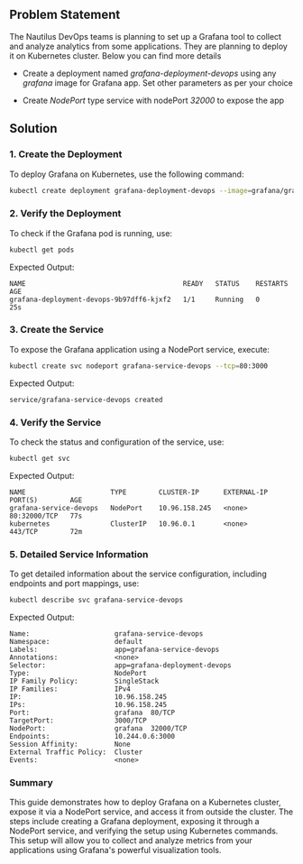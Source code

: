 ## Problem Statement

 The Nautilus DevOps teams is planning to set up a Grafana tool to collect and analyze analytics from some applications. They are planning to deploy it on Kubernetes cluster. Below you can find more details

- Create a deployment named *grafana-deployment-devops* using any *grafana* image for Grafana app. Set other parameters as per your choice

- Create *NodePort* type service with nodePort *32000* to expose the app

## Solution

### 1. Create the Deployment

To deploy Grafana on Kubernetes, use the following command:

```bash
kubectl create deployment grafana-deployment-devops --image=grafana/grafana
```

### 2. Verify the Deployment

To check if the Grafana pod is running, use:

```bash
kubectl get pods
```

Expected Output:

```
NAME                                       READY   STATUS    RESTARTS   AGE
grafana-deployment-devops-9b97dff6-kjxf2   1/1     Running   0          25s
```

### 3. Create the Service

To expose the Grafana application using a NodePort service, execute:

```bash
kubectl create svc nodeport grafana-service-devops --tcp=80:3000
```

Expected Output:

```
service/grafana-service-devops created
```

### 4. Verify the Service

To check the status and configuration of the service, use:

```bash
kubectl get svc
```

Expected Output:

```
NAME                     TYPE        CLUSTER-IP      EXTERNAL-IP   PORT(S)        AGE
grafana-service-devops   NodePort    10.96.158.245   <none>        80:32000/TCP   77s
kubernetes               ClusterIP   10.96.0.1       <none>        443/TCP        72m
```

### 5. Detailed Service Information

To get detailed information about the service configuration, including endpoints and port mappings, use:

```bash
kubectl describe svc grafana-service-devops
```

Expected Output:

```
Name:                     grafana-service-devops
Namespace:                default
Labels:                   app=grafana-service-devops
Annotations:              <none>
Selector:                 app=grafana-deployment-devops
Type:                     NodePort
IP Family Policy:         SingleStack
IP Families:              IPv4
IP:                       10.96.158.245
IPs:                      10.96.158.245
Port:                     grafana  80/TCP
TargetPort:               3000/TCP
NodePort:                 grafana  32000/TCP
Endpoints:                10.244.0.6:3000
Session Affinity:         None
External Traffic Policy:  Cluster
Events:                   <none>
```

### Summary

This guide demonstrates how to deploy Grafana on a Kubernetes cluster, expose it via a NodePort service, and access it from outside the cluster. The steps include creating a Grafana deployment, exposing it through a NodePort service, and verifying the setup using Kubernetes commands. This setup will allow you to collect and analyze metrics from your applications using Grafana's powerful visualization tools.
